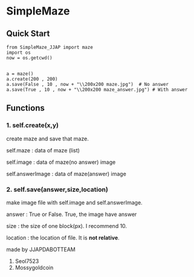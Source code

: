 # SimpleMaze

## Quick Start

```
from SimpleMaze_JJAP import maze
import os
now = os.getcwd()


a = maze()
a.create(200 , 200)
a.save(False , 10 , now + "\\200x200 maze.jpg")  # No answer
a.save(True , 10 , now + "\\200x200 maze_answer.jpg") # With answer
```

## Functions

### **1. self.create(x,y)**

create maze and save that maze.

self.maze : data of maze (list)

self.image : data of maze(no answer) image

self.answerImage : data of maze(answer) image

### **2. self.save(answer,size,location)**

make image file with self.image and self.answerImage. 

answer : True or False. True, the image have answer

size : the size of one block(px). I recommend 10.

location : the location of file. It is **not relative**.



made by JJAPDABOTTEAM

1. Seol7523
2. Mossygoldcoin

